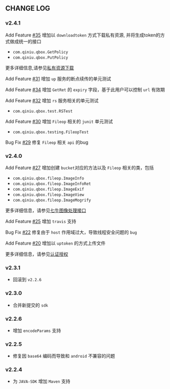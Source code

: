 ## CHANGE LOG

### v2.4.1

Add Feature [#35](https://github.com/qiniu/java-sdk/pull/35) 增加以 `downloadtoken` 方式下载私有资源, 并将生成token的方式做成统一的接口

- `com.qiniu.qbox.GetPolicy`
- `com.qiniu.qbox.PutPolicy`

更多详细信息,请参见[私有资源下载](http://docs.qiniutek.com/v3/api/io/#private-download)

Add Feature [#31](https://github.com/qiniu/java-sdk/pull/31) 增加 `up` 服务的断点续传的单元测试 


Add Feature [#34](https://github.com/qiniu/java-sdk/pull/34) 增加 `GetRet` 的 `expiry` 字段，基于此用户可以控制 `url` 有效期


Add Feature [#32](https://github.com/qiniu/java-sdk/pull/32) 增加 `rs` 服务相关的单元测试

- `com.qiniu.qbox.test.RSTest`



Add Feature [#30](https://github.com/qiniu/java-sdk/pull/34) 增加 `Fileop` 相关的 `junit` 单元测试

- `com.qiniu.qbox.testing.FileopTest`

Bug Fix [#29](https://github.com/qiniu/java-sdk/pull/29) 修复 `Fileop` 相关 `api` 的bug


### v2.4.0

Add Feature [#27](https://github.com/qiniu/java-sdk/pull/27) 增加创建 `bucket`对应的方法以及 `Fileop` 相关的类，包括

- `com.qiniu.qbox.fileop.ImageInfo` 
- `com.qiniu.qbox.fileop.ImageInfoRet` 
- `com.qiniu.qbox.fileop.ImageExif`
- `com.qiniu.qbox.fileop.ImageView`
- `com.qiniu.qbox.fileop.ImageMogrify`

更多详细信息，请参见[七牛图像处理接口](http://docs.qiniutek.com/v3/api/foimg/)

Add Feature [#25](https://github.com/qiniu/java-sdk/pull/25) 增加 `travis` 支持

Bug Fix [#22](https://github.com/qiniu/java-sdk/pull/22) 修复由于 `host` 作用域过大，导致线程安全问题的 `bug`

Add Feature [#20](https://github.com/qiniu/java-sdk/pull/34) 增加以 `uptoken` 的方式上传文件

更多详细信息，请参见[认证授权](http://docs.qiniutek.com/v3/api/auth/)

### v2.3.1

- 回滚到 `v2.2.6`

### v2.3.0

- 合并新提交的 `sdk`

### v2.2.6

- 增加 `encodeParams` 支持

### v2.2.5

- 修复因 `base64` 编码而导致和 `android` 不兼容的问题

### v2.2.4

- 为 `JAVA-SDK` 增加 `Maven` 支持
